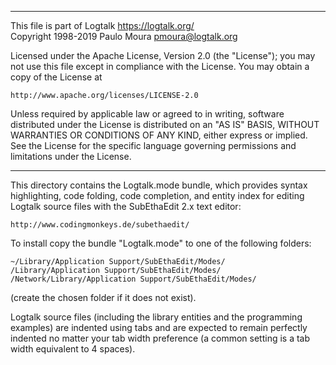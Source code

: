 ________________________________________________________________________

This file is part of Logtalk <https://logtalk.org/>  
Copyright 1998-2019 Paulo Moura <pmoura@logtalk.org>

Licensed under the Apache License, Version 2.0 (the "License");
you may not use this file except in compliance with the License.
You may obtain a copy of the License at

    http://www.apache.org/licenses/LICENSE-2.0

Unless required by applicable law or agreed to in writing, software
distributed under the License is distributed on an "AS IS" BASIS,
WITHOUT WARRANTIES OR CONDITIONS OF ANY KIND, either express or implied.
See the License for the specific language governing permissions and
limitations under the License.
________________________________________________________________________


This directory contains the Logtalk.mode bundle, which provides syntax 
highlighting, code folding, code completion, and entity index for editing
Logtalk source files with the SubEthaEdit 2.x text editor:

	http://www.codingmonkeys.de/subethaedit/

To install copy the bundle "Logtalk.mode" to one of the following 
folders:

	~/Library/Application Support/SubEthaEdit/Modes/
	/Library/Application Support/SubEthaEdit/Modes/
	/Network/Library/Application Support/SubEthaEdit/Modes/

(create the chosen folder if it does not exist).

Logtalk source files (including the library entities and the programming
examples) are indented using tabs and are expected to remain perfectly 
indented no matter your tab width preference (a common setting is a tab
width equivalent to 4 spaces).
